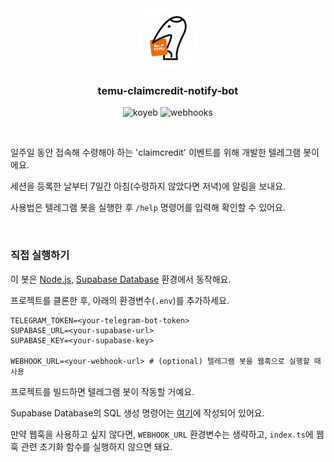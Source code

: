 <div align="center">
  <a href="https://t.me/ClaimCreditNotifyBot" title="Temu claimcredit event notify Telegram bot">
    <img src="/logo.png?raw=true" alt="Temu claimcredit event notify Telegram bot" width="96" height="96" />
  </a>
<h3 align="center">temu-claimcredit-notify-bot</h3>

![koyeb](https://img.shields.io/badge/-Koyeb-121212?style=flat&logo=koyeb&logoColor=white)
![webhooks](https://img.shields.io/website?url=https://claimcredit.koyeb.app/health)

</div>

<br />

일주일 동안 접속해 수령해야 하는 'claimcredit' 이벤트를 위해 개발한 텔레그램 봇이에요.

세션을 등록한 날부터 7일간 아침(수령하지 않았다면 저녁)에 알림을 보내요.

사용법은 텔레그램 봇을 실행한 후 `/help` 명령어를 입력해 확인할 수 있어요.

<br />

### 직접 실행하기

이 봇은 [Node.js](https://nodejs.org/), [Supabase Database](https://supabase.com/) 환경에서 동작해요.

프로젝트를 클론한 후, 아래의 환경변수(`.env`)를 추가하세요.

```dotenv
TELEGRAM_TOKEN=<your-telegram-bot-token>
SUPABASE_URL=<your-supabase-url>
SUPABASE_KEY=<your-supabase-key>

WEBHOOK_URL=<your-webhook-url> # (optional) 텔레그램 봇을 웹훅으로 실행할 때 사용
```

프로젝트를 빌드하면 텔레그램 봇이 작동할 거예요.

Supabase Database의 SQL 생성 명령어는 [여기](/sql)에 작성되어 있어요.

만약 웹훅을 사용하고 싶지 않다면, `WEBHOOK_URL` 환경변수는 생략하고, `index.ts`에 웹훅 관련 초기화 함수를 실행하지 않으면 돼요.
